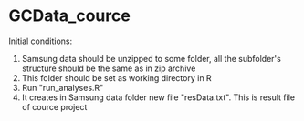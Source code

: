 GCData_cource
=============
Initial conditions:     
1. Samsung data should be unzipped to some folder, all the subfolder's structure should be the same as in zip archive 
2.  This folder should be set as working directory in R
3.  Run "run_analyses.R"
4.  It creates in Samsung data folder new file "resData.txt". This is result file of cource project 
